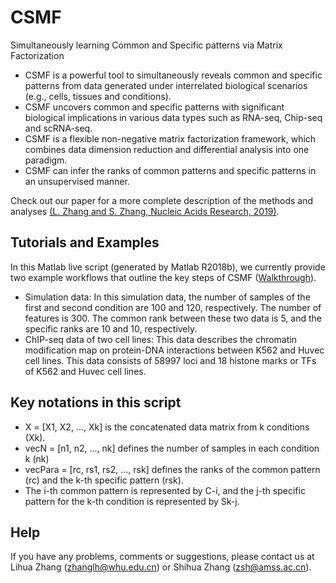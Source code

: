 # CSMF
Simultaneously learning Common and Specific patterns via Matrix Factorization
- CSMF is a powerful tool to simultaneously reveals common and specific patterns from data generated under interrelated biological scenarios (e.g., cells, tissues and conditions). 
- CSMF uncovers common and specific patterns with significant biological implications in various data types such as RNA-seq, Chip-seq and scRNA-seq. 
- CSMF is a flexible non-negative matrix factorization framework, which combines data dimension reduction and differential analysis into one paradigm. 
- CSMF can infer the ranks of common patterns and specific patterns in an unsupervised manner. 

Check out our paper for a more complete description of the methods and analyses [(L. Zhang and S. Zhang, Nucleic Acids Research, 2019)](https://academic.oup.com/nar/advance-article/doi/10.1093/nar/gkz488/5512984). 

## Tutorials and Examples
In this Matlab live script (generated by Matlab R2018b), we currently provide two example workflows that outline the key steps of CSMF ([Walkthrough](https://github.com/amsszlh/CSMF/blob/master/Examples/CSMF_tutorials.pdf)). 

- Simulation data: In this simulation data, the number of samples of the first and second condition are 100 and 120, respectively. The number of features is 300. The common rank between these two data is 5, and the specific ranks are 10 and 10, respectively. 
- ChIP-seq data of two cell lines: This data describes the chromatin modification map on protein-DNA interactions between K562 and Huvec cell lines. This data consists of 58997 loci and 18 histone marks or TFs of K562 and Huvec cell lines.

## Key notations in this script
- X = [X1, X2, ..., Xk] is the concatenated data matrix from k conditions (Xk). 
- vecN = [n1, n2, ..., nk] defines the number of samples in each condition k (nk)
- vecPara = [rc, rs1, rs2, ..., rsk] defines the ranks of the common pattern (rc) and the k-th specific pattern (rsk).  
- The i-th common pattern is represented by C-i, and the j-th specific pattern for the k-th condition is represented by Sk-j.


## Help
If you have any problems, comments or suggestions, please contact us at Lihua Zhang (zhanglh@whu.edu.cn) or Shihua Zhang (zsh@amss.ac.cn).
